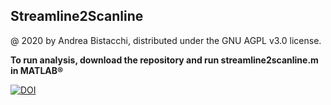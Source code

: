 ## Streamline2Scanline
@ 2020 by Andrea Bistacchi, distributed under the GNU AGPL v3.0 license.

**To run analysis, download the repository and run streamline2scanline.m in MATLAB®**


[![DOI](https://zenodo.org/badge/312106898.svg)](https://zenodo.org/badge/latestdoi/312106898)
